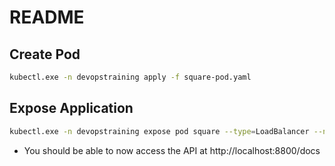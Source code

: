 # README

## Create Pod
```bash
kubectl.exe -n devopstraining apply -f square-pod.yaml
```
## Expose Application
```bash
kubectl.exe -n devopstraining expose pod square --type=LoadBalancer --name=square-service
```
- You should be able to now access the API at http://localhost:8800/docs
